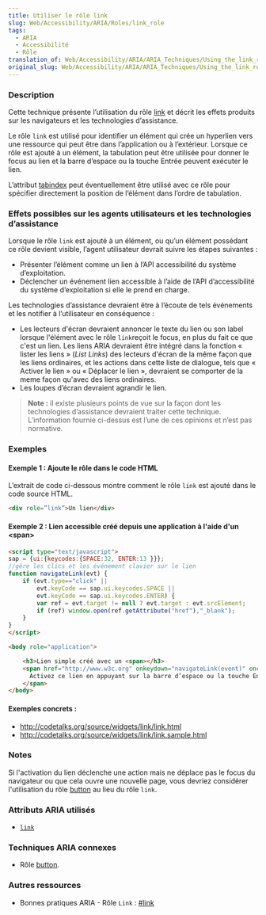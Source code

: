 ```yaml
---
title: Utiliser le rôle link
slug: Web/Accessibility/ARIA/Roles/link_role
tags:
  - ARIA
  - Accessibilité
  - Rôle
translation_of: Web/Accessibility/ARIA/ARIA_Techniques/Using_the_link_role
original_slug: Web/Accessibility/ARIA/ARIA_Techniques/Using_the_link_role
---
```

### Description

Cette technique présente l’utilisation du rôle [link](http://www.w3.org/TR/wai-aria/roles#link) et décrit les effets produits sur les navigateurs et les technologies d’assistance.

Le rôle `link` est utilisé pour identifier un élément qui crée un hyperlien vers une ressource qui peut être dans l’application ou à l’extérieur. Lorsque ce rôle est ajouté à un élément, la tabulation peut être utilisée pour donner le focus au lien et la barre d’espace ou la touche Entrée peuvent exécuter le lien.

L’attribut [tabindex](http://www.w3.org/TR/wai-aria-practices/#focus_tabindex) peut éventuellement être utilisé avec ce rôle pour spécifier directement la position de l’élément dans l’ordre de tabulation.

### Effets possibles sur les agents utilisateurs et les technologies d’assistance

Lorsque le rôle `link` est ajouté à un élément, ou qu’un élément possédant ce rôle devient visible, l’agent utilisateur devrait suivre les étapes suivantes&nbsp;:

- Présenter l’élément comme un lien à l’API accessibilité du système d’exploitation.
- Déclencher un événement lien accessible à l’aide de l’API d’accessibilité du système d’exploitation si elle le prend en charge.

Les technologies d’assistance devraient être à l’écoute de tels événements et les notifier à l’utilisateur en conséquence&nbsp;:

- Les lecteurs d'écran devraient annoncer le texte du lien ou son label lorsque l'élément avec le rôle `link`reçoit le focus, en plus du fait ce que c'est un lien. Les liens ARIA devraient être intégré dans la fonction « lister les liens » (_List Links_) des lecteurs d'écran de la même façon que les liens ordinaires, et les actions dans cette liste de dialogue, tels que « Activer le lien » ou « Déplacer le lien », devraient se comporter de la meme façon qu'avec des liens ordinaires.
- Les loupes d’écran devraient agrandir le lien.

> **Note :** il existe plusieurs points de vue sur la façon dont les technologies d’assistance devraient traiter cette technique. L’information fournie ci-dessus est l’une de ces opinions et n’est pas normative.

### Exemples

#### Exemple 1&nbsp;: **Ajoute le rôle dans le code HTML**

L’extrait de code ci-dessous montre comment le rôle `link` est ajouté dans le code source HTML.

```html
<div role=”link”>Un lien</div>
```

#### **Exemple 2&nbsp;: Lien accessible créé depuis une application à l'aide d'un \<span>**

```html
<script type="text/javascript">
sap = {ui:{keycodes:{SPACE:32, ENTER:13 }}};
//gère les clics et les événement clavier sur le lien
function navigateLink(evt) {
    if (evt.type=="click" ||
        evt.keyCode == sap.ui.keycodes.SPACE ||
        evt.keyCode == sap.ui.keycodes.ENTER) {
        var ref = evt.target != null ? evt.target : evt.srcElement;
        if (ref) window.open(ref.getAttribute("href"),"_blank");
    }
}
</script>

<body role="application">

    <h3>Lien simple créé avec un <span></h3>
    <span href="http://www.w3c.org" onkeydown="navigateLink(event)" onclick="navigateLink(event)" tabindex="0" id="link1" role="link" class="link">
      Activez ce lien en appuyant sur la barre d’espace ou la touche Entrée
    </span>
</body>
```

#### Exemples concrets&nbsp;:

- <http://codetalks.org/source/widgets/link/link.html>
- <http://codetalks.org/source/widgets/link/link.sample.html>

### Notes

Si l'activation du lien déclenche une action mais ne déplace pas le focus du navigateur ou que cela ouvre une nouvelle page, vous devriez considérer l'utilisation du rôle [button](http://www.w3.org/TR/wai-aria/roles#button) au lieu du rôle `link`.

### Attributs ARIA utilisés

- [`link`](http://www.w3.org/TR/wai-aria/roles#link)

### Techniques ARIA connexes

- Rôle [button](http://www.w3.org/TR/wai-aria/roles#button).

### Autres ressources

- Bonnes pratiques ARIA - Rôle `Link`&nbsp;: [#link](http://www.w3.org/TR/wai-aria-practices/#link)
